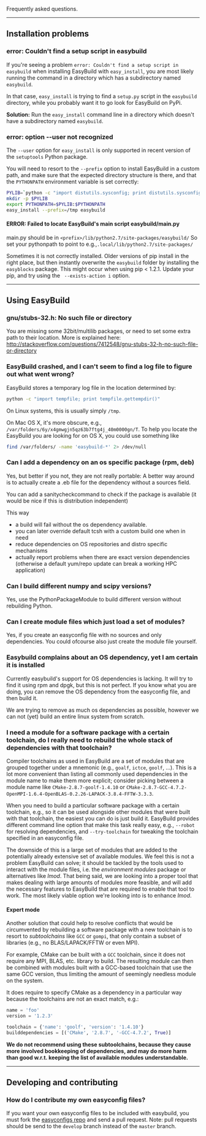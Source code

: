 Frequently asked questions.

***

## Installation problems

### error: Couldn't find a setup script in easybuild

If you're seeing a problem ```error: Couldn't find a setup script in easybuild``` when installing EasyBuild with ```easy_install```, you are most likely running the command in a directory which has a subdirectory named `easybuild`. 

In that case, ```easy_install``` is trying to find a `setup.py` script in the `easybuild` directory, while you probably want it to go look for EasyBuild on PyPi.

**Solution:** Run the ```easy_install``` command line in a directory which doesn't have a subdirectory named `easybuild`.

### error: option --user not recognized

The `--user` option for `easy_install` is only supported in recent version of the `setuptools` Python package.

You will need to resort to the `--prefix` option to install EasyBuild in a custom path, and make sure that the expected directory structure is there, and that the `PYTHONPATH` environment variable is set correctly:

```bash
PYLIB=`python -c "import distutils.sysconfig; print distutils.sysconfig.get_python_lib(prefix='/tmp'); "`
mkdir -p $PYLIB
export PYTHONPATH=$PYLIB:$PYTHONPATH
easy_install --prefix=/tmp easybuild
```
#### ERROR: Failed to locate EasyBuild's main script easybuild/main.py

main.py should be in `<prefix>/lib/python2.7/site-packages/easybuild/`
So set your pythonpath to point to e.g.,`.local/lib/python2.7/site-packages/`

Sometimes it is not correctly installed. Older versions of pip install in the right place, but then instantly overwrite the `easybuild` folder by installing the `easyblocks` package.
This might occur when using pip < 1.2.1. Update your pip, and try using the ` --exists-action i` option.

***

## Using EasyBuild

### gnu/stubs-32.h: No such file or directory
You are missing some 32bit/multilib packages, or need to set some extra path to their location.
More is explained here: http://stackoverflow.com/questions/7412548/gnu-stubs-32-h-no-such-file-or-directory



### EasyBuild crashed, and I can't seem to find a log file to figure out what went wrong?

EasyBuild stores a temporary log file in the location determined by:

```bash
python -c "import tempfile; print tempfile.gettempdir()"
```

On Linux systems, this is usually simply `/tmp`.

On Mac OS X, it's more obscure, e.g., `/var/folders/6y/x4gmwgjn5qz63b7ftg4j_40m0000gn/T`. To help you locate the EasyBuild you are looking for on OS X, you could use something like

```bash
find /var/folders/ -name 'easybuild-*' 2> /dev/null
```

### Can I add a dependency on an os specific package (rpm, deb) ##

Yes, but better if you not, they are not really portable:
A better way around is to actually create a .eb file for the dependency
without a sources field.

You can add a sanitycheckcommand to check if the package is available
(it would be nice if this is distribution independent)

This way
* a build will fail without the os dependency available.
* you can later override default tcsh with a custom build one when in
need
* reduce dependencies on OS repositories and distro specific mechanisms
* actually report problems when there are exact version dependencies
(otherwise a default yum/repo update can break a working HPC
application)

### Can I build different numpy and scipy versions? ##

Yes, use the PythonPackageModule to build different version without rebuilding
Python.

### Can I create module files which just load a set of modules? ##

Yes, if you create an easyconfig file with no sources and only dependencies.
You could ofcourse also just create the module file yourself.

### Easybuild complains about an OS dependency, yet I am certain it is installed

Currently easybuild's support for OS dependencies is lacking. It will try to
find it using rpm and dpgk, but this is not perfect.
If you know what you are doing, you can remove the OS dependency from the
easyconfig file, and then build it.

We are trying to remove as much os dependencies as possible, however we can not (yet) build an entire linux system from scratch.

### I need a module for a software package with a certain toolchain, do I really need to rebuild the whole stack of dependencies with that toolchain?

Compiler toolchains as used in EasyBuild are a set of modules that are grouped together under a mnemonic (e.g., `goalf`, `ictce`, `goolf`, ...). This is a lot more convenient than listing all commonly used dependencies in the module name to make them more explicit; consider picking between a module name like `CMake-2.8.7-goolf-1.4.10` or `CMake-2.8.7-GCC-4.7.2-OpenMPI-1.6.4-OpenBLAS-0.2.26-LAPACK-3.8.4-FFTW-3.3.3`.

When you need to build a particular software package with a certain toolchain, e.g., so it can be used alongside other modules that were built with that toolchain, the easiest you can do is just build it. EasyBuild provides different command line option that make this task really easy, e.g., `--robot` for resolving dependencies, and `--try-toolchain` for tweaking the toolchain specified in an easyconfig file.

The downside of this is a large set of modules that are added to the potentially already extensive set of available modules. We feel this is not a problem EasyBuild can solve; it should be tackled by the tools used to interact with the module files, i.e. the _environment modules_ package or alternatives like _lmod_. That being said, we are looking into a proper tool that makes dealing with large amounts of modules more feasible, and will add the necessary features to EasyBuild that are required to enable that tool to work. The most likely viable option we're looking into is to enhance _lmod_.

#### Expert mode

Another solution that could help to resolve conflicts that would be circumvented by rebuilding a software package with a new toolchain is to resort to _subtoolchains_ like `GCC` or `gompi`, that only contain a subset of libraries (e.g., no BLAS/LAPACK/FFTW or even MPI).

For example, CMake can be built with a `GCC` toolchain, since it does not require any MPI, BLAS, etc. library to build.
The resulting module can then be combined with modules built with a GCC-based toolchain that use the same GCC version, thus limiting the amount of seemingly needless module on the system.

It does require to specify CMake as a dependency in a particular way because the toolchains are not an exact match, e.g.:

```python
name = 'foo'
version = '1.2.3'

toolchain = {'name': 'goolf', 'version': '1.4.10'}
builddependencies = [('CMake', '2.8.7', '-GCC-4.7.2', True)]
```

**We do not recommend using these subtoolchains, because they cause more involved bookkeeping of dependencies,
and may do more harm than good w.r.t. keeping the list of available modules understandable.**

***

## Developing and contributing

### How do I contribute my own easyconfig files? ##

If you want your own easyconfig files to be included with easybuild, you must
fork the [easyconfigs repo](http://github.com/hpcugent/easybuild-easyconfigs/) and send a pull
request.  Note: pull requests should be send to the `develop` branch instead of
the `master` branch.